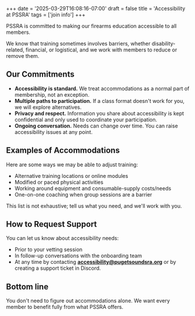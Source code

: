 +++
date = '2025-03-29T16:08:16-07:00'
draft = false
title = 'Accessibility at PSSRA'
tags = ['join info']
+++


PSSRA is committed to making our firearms education accessible to all members.

We know that training sometimes involves barriers, whether disability-related, financial, or logistical, and we work with members to reduce or remove them.

<!--more-->

## Our Commitments
- **Accessibility is standard.** We treat accommodations as a normal part of membership, not an exception.
- **Multiple paths to participation.** If a class format doesn't work for you, we will explore alternatives.
- **Privacy and respect.** Information you share about accessibility is kept confidential and only used to coordinate your participation.
- **Ongoing conversation.** Needs can change over time. You can raise accessibility issues at any point.

## Examples of Accommodations
Here are some ways we may be able to adjust training:
- Alternative training locations or online modules
- Modified or paced physical activities
- Working around equipment and consumable-supply costs/needs
- One-on-one coaching when group sessions are a barrier

This list is not exhaustive; tell us what you need, and we'll work with you.

## How to Request Support
You can let us know about accessibility needs:
- Prior to your vetting session
- In follow-up conversations with the onboarding team  
- At any time by contacting **accessibility@pugetsoundsra.org** or by creating a support ticket in Discord.

## Bottom line
You don't need to figure out accommodations alone. We want every member to benefit fully from what PSSRA offers.
